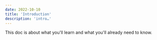 ```yaml
---
date: 2022-10-10
title: 'Introduction'
description: 'intro…'
---
```


This doc is about what you'll learn and what you'll already need to know.
